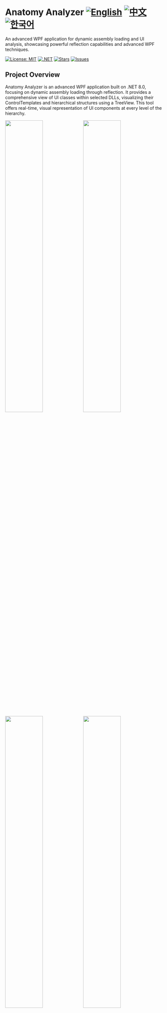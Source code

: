 # Anatomy Analyzer [![English](https://img.shields.io/badge/Language-English-blue.svg)](README.md) [![中文](https://img.shields.io/badge/Language-中文-green.svg)](README.zh-CN.md) [![한국어](https://img.shields.io/badge/Language-한국어-red.svg)](README.ko.md)

An advanced WPF application for dynamic assembly loading and UI analysis, showcasing powerful reflection capabilities and advanced WPF techniques.

[![License: MIT](https://img.shields.io/badge/License-MIT-yellow.svg)](https://opensource.org/licenses/MIT)
[![.NET](https://img.shields.io/badge/.NET-8.0-blue.svg)](https://dotnet.microsoft.com/download)
[![Stars](https://img.shields.io/github/stars/jamesnet214/anatomyanalyzer.svg)](https://github.com/jamesnet214/anatomyanalyzer/stargazers)
[![Issues](https://img.shields.io/github/issues/jamesnet214/anatomyanalyzer.svg)](https://github.com/jamesnet214/anatomyanalyzer/issues)

## Project Overview

Anatomy Analyzer is an advanced WPF application built on .NET 8.0, focusing on dynamic assembly loading through reflection. It provides a comprehensive view of UI classes within selected DLLs, visualizing their ControlTemplates and hierarchical structures using a TreeView. This tool offers real-time, visual representation of UI components at every level of the hierarchy.

<img src="https://github.com/user-attachments/assets/e369428c-6c19-4b1b-b008-d8d5a8daba74" width="49%"/>
<img src="https://github.com/user-attachments/assets/dd880126-0749-4f99-9548-15e561bfaa51" width="49%"/>
<img src="https://github.com/user-attachments/assets/b25ca7f8-77d5-483b-862f-1dc35494ab60" width="49%"/>
<img src="https://github.com/user-attachments/assets/e85f534b-0736-454d-bb20-7e12f5c07e12" width="49%"/>

## Key Features and Technical Implementation

#### 1. Dynamic Assembly Loading
- [x] Utilization of .NET reflection to dynamically load DLL assemblies
- [x] Extraction and display of UI class lists from loaded assemblies

#### 2. Advanced UI Analysis
- [x] Visualization of ControlTemplate structures using TreeView
- [x] Real-time rendering of UI hierarchies for selected components

#### 3. MVVM Architecture
- [x] Implementation of MVVM pattern using Prism.Unity and CommunityToolkit.Mvvm
- [x] Separation of concerns with ViewModel-based logic management

#### 4. Modular Design
- [x] Project distribution and modularization for improved maintainability
- [x] Dependency Injection for loose coupling between components

#### 5. Advanced WPF Techniques
- [x] Custom Control development showcasing high-level WPF skills
- [x] Implementation of recursive ItemsControl for TreeView and TreeViewItem
- [x] Dynamic theming and localization through dynamic binding

## In-Depth Technical Analysis

- **Reflection and Dynamic Loading**: Showcases advanced use of .NET reflection for runtime analysis of assemblies
- **MVVM Implementation**: Demonstrates practical application of MVVM using Prism.Unity for DI and CommunityToolkit.Mvvm for boilerplate reduction
- **UI Virtualization**: Efficient rendering of complex UI hierarchies using advanced ItemsPresenter techniques
- **Custom Control Development**: Creation of specialized WPF controls for unique visualization needs
- **Modular Architecture**: Illustrates best practices in creating maintainable and scalable WPF applications

## Tech Stack

- WPF (Windows Presentation Foundation)
- .NET 8.0
- C# 10.0
- XAML
- Jamesnet.Wpf Framework
- Prism.Unity
- CommunityToolkit.Mvvm

## Getting Started

### Prerequisites

- Visual Studio 2022 or later
- .NET 8.0 SDK

### Installation and Execution

#### 1. Clone the repository:

```
git clone https://github.com/jamesnet214/anatomyanalyzer.git
```

#### 2. Open the solution in your preferred IDE:
- Visual Studio
- Visual Studio Code
- JetBrains Rider

<img src="https://github.com/user-attachments/assets/af70f422-7057-4e77-a54d-042ee8358d2a" width="32%"/>
<img src="https://github.com/user-attachments/assets/e4feaa10-a107-4b58-8d13-1d8be620ec62" width="32%"/>
<img src="https://github.com/user-attachments/assets/5ff487f6-55e4-43e1-9abf-f8d419ee6943" width="32%"/>

#### 3. Build and Run
- Set as startup project
- Press F5 or click the run button
- Windows 11 recommended for optimal experience

## Contributing

Contributions to Anatomy Analyzer are welcome! Please feel free to submit issues, create pull requests, or suggest improvements.

## License

This project is distributed under the MIT License. See the [LICENSE](LICENSE) file for more details.

## Contact

- Website: https://jamesnet.dev
- Email: jamesnet@jamesnet.dev, vickyqu115@hotmail.com

Dive into the world of advanced WPF development, reflection techniques, and MVVM architecture with Anatomy Analyzer. This project not only serves as a powerful tool for UI analysis but also as an educational resource for mastering complex WPF concepts, dependency injection, project modularization, and the implementation of high-level WPF controls and patterns.
